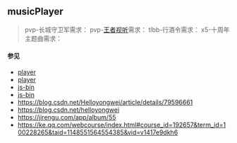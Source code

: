 ## musicPlayer

> pvp-长城守卫军需求：
> pvp-[王者视听](http://pvp.qq.com/cp/a20180327music/index.html)需求：
> tlbb-行酒令需求：
> x5-十周年主题曲需求：

#### 参见
- [player](http://js.jirengu.com/dudi)
- [player](http://js.jirengu.com/dudi/5/edit?html,css,js,output)
- [js-bin](http://js.jirengu.com/rube/4/edit?html,css,js,output)
- [js-bin](http://js.jirengu.com/wubu/edit?html,css,js,output)
- https://blog.csdn.net/Helloyongwei/article/details/79596661
- https://blog.csdn.net/helloyongwei
- https://jirengu.com/app/album/55
- https://ke.qq.com/webcourse/index.html#course_id=192657&term_id=100228265&taid=1148551564554385&vid=v1417e9dkh6